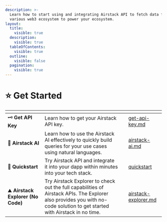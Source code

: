 ```yaml
---
description: >-
  Learn how to start using and integrating Airstack API to fetch data from
  various web3 ecosystem to power your ecosystem.
layout:
  title:
    visible: true
  description:
    visible: true
  tableOfContents:
    visible: true
  outline:
    visible: false
  pagination:
    visible: true
---
```


# ⭐ Get Started

<table data-view="cards"><thead><tr><th></th><th></th><th></th><th data-hidden data-card-target data-type="content-ref"></th></tr></thead><tbody><tr><td><span data-gb-custom-inline data-tag="emoji" data-code="1f5dd">🗝</span> <strong>Get API Key</strong></td><td>Learn how to get your Airstack API key.</td><td></td><td><a href="get-api-key.md">get-api-key.md</a></td></tr><tr><td><span data-gb-custom-inline data-tag="emoji" data-code="1f916">🤖</span> <strong>Airstack AI</strong></td><td>Learn how to use the Airstack AI effectively to quickly build queries for your use cases using natural languages.</td><td></td><td><a href="airstack-ai.md">airstack-ai.md</a></td></tr><tr><td><span data-gb-custom-inline data-tag="emoji" data-code="1f680">🚀</span> <strong>Quickstart</strong></td><td>Try Airstack API and integrate it into your dapp within minutes into your tech stack.</td><td></td><td><a href="quickstart/">quickstart</a></td></tr><tr><td><span data-gb-custom-inline data-tag="emoji" data-code="26f0">⛰</span> <strong>Airstack Explorer (No Code)</strong></td><td>Try Airstack Explorer to check out the full capabilities of Airstack APIs. The Explorer also provides you with no-code solution to get started with Airstack in no time.</td><td></td><td><a href="airstack-explorer.md">airstack-explorer.md</a></td></tr></tbody></table>
